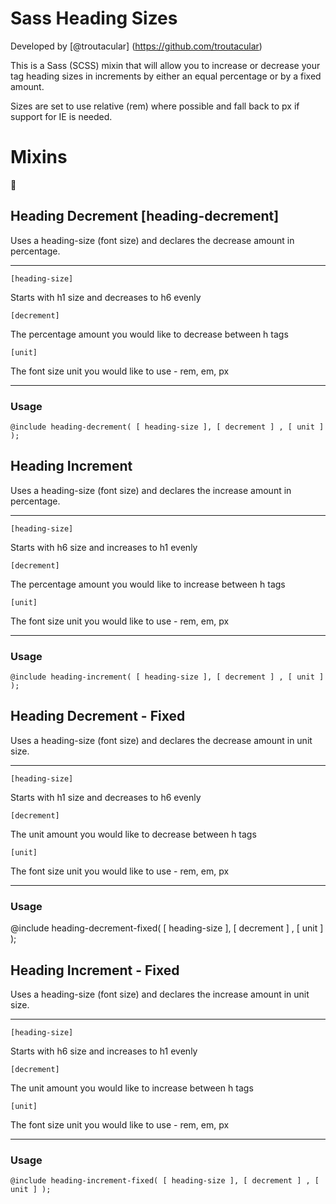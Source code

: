 Sass Heading Sizes
==================

Developed by [@troutacular] (https://github.com/troutacular)

This is a Sass (SCSS) mixin that will allow you to increase or decrease your <h> tag heading sizes in increments by either an equal percentage or by a fixed amount.

Sizes are set to use relative (rem) where possible and fall back to px if support for IE is needed.

# Mixins

## Heading Decrement [heading-decrement]

Uses a heading-size (font size) and declares the decrease amount in percentage.		

---

`[heading-size]` 

Starts with h1 size and decreases to h6 evenly


`[decrement]` 

The percentage amount you would like to decrease between h tags


`[unit]` 

The font size unit you would like to use - rem, em, px

---


### Usage

	@include heading-decrement( [ heading-size ], [ decrement ] , [ unit ] );

## Heading Increment

Uses a heading-size (font size) and declares the increase amount in percentage.

---

`[heading-size]` 
	
Starts with h6 size and increases to h1 evenly

`[decrement]` 
	
The percentage amount you would like to increase between h tags

`[unit]` 
	
The font size unit you would like to use - rem, em, px

---
	
### Usage

	@include heading-increment( [ heading-size ], [ decrement ] , [ unit ] );

## Heading Decrement - Fixed

Uses a heading-size (font size) and declares the decrease amount in unit size.		

---

`[heading-size]` 

Starts with h1 size and decreases to h6 evenly

`[decrement]` 
	
The unit amount you would like to decrease between h tags

`[unit]` 

The font size unit you would like to use - rem, em, px

---
	
### Usage

@include heading-decrement-fixed( [ heading-size ], [ decrement ] , [ unit ] );

## Heading Increment - Fixed

Uses a heading-size (font size) and declares the increase amount in unit size.

---

`[heading-size]` 
	
Starts with h6 size and increases to h1 evenly

`[decrement]` 
	
The unit amount you would like to increase between h tags

`[unit]` 
	
The font size unit you would like to use - rem, em, px

---

### Usage

	@include heading-increment-fixed( [ heading-size ], [ decrement ] , [ unit ] );
